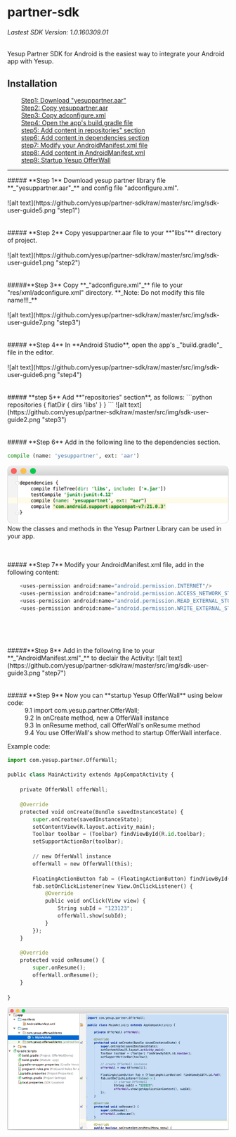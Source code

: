 # partner-sdk
###### Lastest SDK Version: 1.0.160309.01
Yesup Partner SDK for Android is the easiest way to integrate your Android app with Yesup.
## Installation
&nbsp;&nbsp;&nbsp;&nbsp;&nbsp;&nbsp;&nbsp;&nbsp;[Step1: Download "yesuppartner.aar"](#step1)<br/>
&nbsp;&nbsp;&nbsp;&nbsp;&nbsp;&nbsp;&nbsp;&nbsp;[Step2: Copy yesuppartner.aar](#step2)<br/>
&nbsp;&nbsp;&nbsp;&nbsp;&nbsp;&nbsp;&nbsp;&nbsp;[Step3: Copy adconfigure.xml](#step3)<br/>
&nbsp;&nbsp;&nbsp;&nbsp;&nbsp;&nbsp;&nbsp;&nbsp;[Step4: Open the app's build.gradle file](#step4)<br/>
&nbsp;&nbsp;&nbsp;&nbsp;&nbsp;&nbsp;&nbsp;&nbsp;[step5: Add content in repositories" section](#step5)<br/>
&nbsp;&nbsp;&nbsp;&nbsp;&nbsp;&nbsp;&nbsp;&nbsp;[step6: Add content in dependencies section](#step6)<br/>
&nbsp;&nbsp;&nbsp;&nbsp;&nbsp;&nbsp;&nbsp;&nbsp;[step7: Modify your AndroidManifest.xml file](#step7)<br/>
&nbsp;&nbsp;&nbsp;&nbsp;&nbsp;&nbsp;&nbsp;&nbsp;[step8: Add content in AndroidManifest.xml](#step8)<br/>
&nbsp;&nbsp;&nbsp;&nbsp;&nbsp;&nbsp;&nbsp;&nbsp;[step9: Startup Yesup OfferWall](#step9)<br/>
<hr/>

<div id="step1"></div>
##### **Step 1** Download yesup partner library file **_"yesuppartner.aar"_** and config file "adconfigure.xml".<br/><br/>
![alt text](https://github.com/yesup/partner-sdk/raw/master/src/img/sdk-user-guide5.png "step1")<br/><br/><br/>

<div id="step2"></div>
##### **Step 2** Copy yesuppartner.aar file to your **"libs"** directory of project.<br/><br/>
![alt text](https://github.com/yesup/partner-sdk/raw/master/src/img/sdk-user-guide1.png "step2")<br/><br/><br/>

<div id="step3"></div>
#####**Step 3** Copy **_"adconfigure.xml"_** file to your "res/xml/adconfigure.xml" directory.
**_Note: Do not modify this file name!!!_**<br/><br/>
![alt text](https://github.com/yesup/partner-sdk/raw/master/src/img/sdk-user-guide7.png "step3")<br/><br/><br/>

<div id="step4"></div>
##### **Step 4** In **Android Studio**, open the app's _"build.gradle"_ file in the editor.<br/><br/>
![alt text](https://github.com/yesup/partner-sdk/raw/master/src/img/sdk-user-guide6.png "step4")<br/><br/><br/>

<div id="step5"></div>
##### **step 5** Add **"repositories" section**, as follows:
```python
repositories {
    flatDir {
        dirs 'libs'
    }
}
```
![alt text](https://github.com/yesup/partner-sdk/raw/master/src/img/sdk-user-guide2.png "step3")<br/><br/><br/>
<div id="step6"></div>
##### **Step 6** Add in the following line to the dependencies section.

```python
compile (name: 'yesuppartner', ext: 'aar')
```
![alt text](https://github.com/yesup/partner-sdk/raw/master/src/img/sdk-user-guide8.png "step6")<br/>
Now the classes and methods in the Yesup Partner Library can be used in your app.<br/><br/><br/>

<div id="step7"></div>
##### **Step 7** Modify your AndroidManifest.xml file, add in the following content:

```python
    <uses-permission android:name="android.permission.INTERNET"/>
    <uses-permission android:name="android.permission.ACCESS_NETWORK_STATE"/>
    <uses-permission android:name="android.permission.READ_EXTERNAL_STORAGE"/>
    <uses-permission android:name="android.permission.WRITE_EXTERNAL_STORAGE"/>
```
<br/><br/><br/>

<div id="step8"></div>
#####**Step 8** Add in the following line to your **_"AndroidManifest.xml"_** to declair the Activity:

<activity android:name="com.yesup.partner.OfferWallActivity" android:label="OfferWall" />
![alt text](https://github.com/yesup/partner-sdk/raw/master/src/img/sdk-user-guide3.png "step7")<br/><br/><br/>

<div id="step9"></div>
##### **Step 9** Now you can **startup Yesup OfferWall** using below code:<br/>
&nbsp;&nbsp;&nbsp;&nbsp;&nbsp;&nbsp;&nbsp;&nbsp;&nbsp;&nbsp;9.1 import com.yesup.partner.OfferWall;<br/>
&nbsp;&nbsp;&nbsp;&nbsp;&nbsp;&nbsp;&nbsp;&nbsp;&nbsp;&nbsp;9.2 In onCreate method, new a OfferWall instance<br/>
&nbsp;&nbsp;&nbsp;&nbsp;&nbsp;&nbsp;&nbsp;&nbsp;&nbsp;&nbsp;9.3 In onResume method, call OfferWall's onResume method<br/>
&nbsp;&nbsp;&nbsp;&nbsp;&nbsp;&nbsp;&nbsp;&nbsp;&nbsp;&nbsp;9.4 You use OfferWall's show method to startup OfferWall interface.<br/>

Example code:
```python
import com.yesup.partner.OfferWall;

public class MainActivity extends AppCompatActivity {

    private OfferWall offerWall;

    @Override
    protected void onCreate(Bundle savedInstanceState) {
        super.onCreate(savedInstanceState);
        setContentView(R.layout.activity_main);
        Toolbar toolbar = (Toolbar) findViewById(R.id.toolbar);
        setSupportActionBar(toolbar);

        // new OfferWall instance
        offerWall = new OfferWall(this);

        FloatingActionButton fab = (FloatingActionButton) findViewById(R.id.fab);
        fab.setOnClickListener(new View.OnClickListener() {
            @Override
            public void onClick(View view) {
                String subId = "123123";
                offerWall.show(subId);
            }
        });
    }

    @Override
    protected void onResume() {
        super.onResume();
        offerWall.onResume();
    }

}

```
![alt text](https://github.com/yesup/partner-sdk/raw/master/src/img/sdk-user-guide4.png "step9")<br/><br/><br/>
